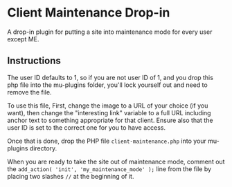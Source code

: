 # Client Maintenance Drop-in
A drop-in plugin for putting a site into maintenance mode for every user except ME.

## Instructions
The user ID defaults to 1, so if you are not user ID of 1, and you drop this php file into the mu-plugins folder, you'll lock yourself out and need to remove the file.

To use this file, First, change the image to a URL of your choice (if you want), then change the "interesting link" variable to a full URL including anchor text to something appropriate for that client. Ensure also that the user ID is set to the correct one for you to have access.

Once that is done, drop the PHP file `client-maintenance.php` into your mu-plugins directory. 

When you are ready to take the site out of maintenance mode, comment out the `add_action( 'init', 'my_maintenance_mode' );` line from the file by placing two slashes `//` at the beginning of it.
